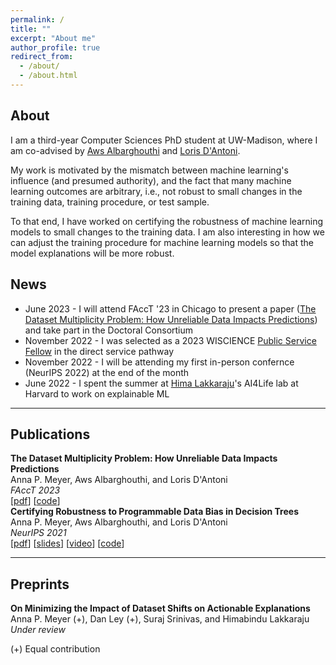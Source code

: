 ```yaml
---
permalink: /
title: ""
excerpt: "About me"
author_profile: true
redirect_from: 
  - /about/
  - /about.html
---
```


About
------
I am a third-year Computer Sciences PhD student at UW-Madison, where I am co-advised by [Aws Albarghouthi](http://pages.cs.wisc.edu/~aws/) and [Loris D'Antoni](https://pages.cs.wisc.edu/~loris/). 

My work is motivated by the mismatch between machine learning's influence (and presumed authority), and the fact that many machine learning outcomes are arbitrary, i.e., not robust to small changes in the training data, training procedure, or test sample.

To that end, I have worked on certifying the robustness of machine learning models to small changes to the training data. I am also interesting in how we can adjust the training procedure for machine learning models so that the model explanations will be more robust. 

<!-- I graduated from Carleton College in 2018 with a BA in mathematics. Prior to starting grad school in the fall of 2020, I worked as a software developer at Epic in Madison. In my free time, I enjoy cooking (and eating!), Nordic skiing, reading fiction, running, and being outdoors.  -->

## News
* June 2023 - I will attend FAccT '23 in Chicago to present a paper (<a href="https://arxiv.org/abs/2304.10655">The Dataset Multiplicity Problem: How Unreliable Data Impacts Predictions</a>) and take part in the Doctoral Consortium 
* November 2022 - I was selected as a 2023 WISCIENCE [Public Service Fellow](https://wiscience.wisc.edu/service/public-service-fellows/) in the direct service pathway
* November 2022 - I will be attending my first in-person confernce (NeurIPS 2022) at the end of the month
* June 2022 - I spent the summer at [Hima Lakkaraju](https://himalakkaraju.github.io/)'s AI4Life lab at Harvard to work on explainable ML


-----
## Publications
**The Dataset Multiplicity Problem: How Unreliable Data Impacts Predictions** <br/>
Anna P. Meyer, Aws Albarghouthi, and Loris D'Antoni <br/>
*FAccT 2023*<br/>
[<a href="https://arxiv.org/abs/2304.10655">pdf</a>] [<a href="https://github.com/annapmeyer/linear-bias-certification">code</a>] <br/> 
**Certifying Robustness to Programmable Data Bias in Decision Trees**  <br/>
Anna P. Meyer, Aws Albarghouthi, and Loris D'Antoni <br/>
*NeurIPS 2021*<br/>
[<a href="https://arxiv.org/abs/2110.04363">pdf</a>] [<a href="/files/dec_trees_slides.pdf">slides</a>] [<a href="https://youtu.be/kf5Geyr71T4">video</a>] [<a href="https://github.com/annapmeyer/antidote-P">code</a>] <br/>


-----
## Preprints
**On Minimizing the Impact of Dataset Shifts on Actionable Explanations** <br/>
Anna P. Meyer (+), Dan Ley (+), Suraj Srinivas, and Himabindu Lakkaraju <br/>
*Under review*<br/>

(+) Equal contribution